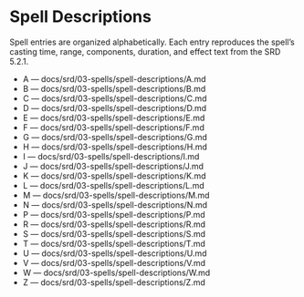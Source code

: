 <!-- Source: docs/SRD_CC_v5.2.1.pdf pp.104+ (Spell Descriptions) -->

# Spell Descriptions

Spell entries are organized alphabetically. Each entry reproduces the spell’s casting time, range, components, duration, and effect text from the SRD 5.2.1.

- A — docs/srd/03-spells/spell-descriptions/A.md
- B — docs/srd/03-spells/spell-descriptions/B.md
- C — docs/srd/03-spells/spell-descriptions/C.md
- D — docs/srd/03-spells/spell-descriptions/D.md
- E — docs/srd/03-spells/spell-descriptions/E.md
- F — docs/srd/03-spells/spell-descriptions/F.md
- G — docs/srd/03-spells/spell-descriptions/G.md
- H — docs/srd/03-spells/spell-descriptions/H.md
- I — docs/srd/03-spells/spell-descriptions/I.md
- J — docs/srd/03-spells/spell-descriptions/J.md
- K — docs/srd/03-spells/spell-descriptions/K.md
- L — docs/srd/03-spells/spell-descriptions/L.md
- M — docs/srd/03-spells/spell-descriptions/M.md
- N — docs/srd/03-spells/spell-descriptions/N.md
- P — docs/srd/03-spells/spell-descriptions/P.md
- R — docs/srd/03-spells/spell-descriptions/R.md
- S — docs/srd/03-spells/spell-descriptions/S.md
- T — docs/srd/03-spells/spell-descriptions/T.md
- U — docs/srd/03-spells/spell-descriptions/U.md
- V — docs/srd/03-spells/spell-descriptions/V.md
- W — docs/srd/03-spells/spell-descriptions/W.md
- Z — docs/srd/03-spells/spell-descriptions/Z.md
  
